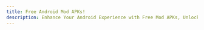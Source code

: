 ```yaml
---
title: Free Android Mod APKs!
description: Enhance Your Android Experience with Free Mod APKs, Unlock Exciting Features and Enjoy Premium Apps for Free!
---
```

